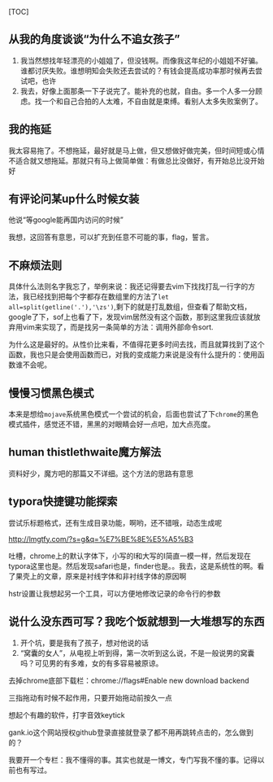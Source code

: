 [TOC]





## 从我的角度谈谈“为什么不追女孩子”

1. 我当然想找年轻漂亮的小姐姐了，但没钱啊。而像我这年纪的小姐姐不好骗。谁都讨厌失败。谁想明知会失败还去尝试的？有钱会提高成功率那时候再去尝试吧，也许
2. 我去，好像上面那条一下子说完了。能补充的也就，自由。多一个人多一分顾虑。找一个和自己合拍的人太难，不自由就是束缚。看别人太多失败案例了。



## 我的拖延

我太容易拖了。不想拖延，最好就是马上做，但又想做好做完美，但时间短或心情不适合就又想拖延。那就只有马上做简单做：有做总比没做好，有开始总比没开始好



## 有评论问某up什么时候女装

他说“等google能再国内访问的时候”

我想，这回答有意思，可以扩充到任意不可能的事，flag，誓言。



## 不麻烦法则

具体什么法则名字我忘了，举例来说：我还记得要去vim下找找打乱一行字的方法，我已经找到把每个字都存在数组里的方法了`let all=split(getline('.'),'\zs')`,剩下的就是打乱数组，但查看了帮助文档，google了下，sof上也看了下，发现vim居然没有这个函数，那到这里我应该就放弃用vim来实现了，而是找另一条简单的方法：调用外部命令sort.

为什么这是最好的。从性价比来看，不值得花更多时间去找，而且就算找到了这个函数，我也只是会使用函数而已，对我的变成能力来说是没有什么提升的：使用函数谁不会呢。



## 慢慢习惯黑色模式

本来是想给`mojave`系统黑色模式一个尝试的机会，后面也尝试了下`chrome`的黑色模式插件，感觉还不错，黑黑的对眼睛会好一点吧，加大点亮度。



## human thistlethwaite魔方解法

资料好少，魔方吧的那篇又不详细。这个方法的思路有意思



## typora快捷键功能探索

尝试乐标题格式，还有生成目录功能，啊哟，还不错哦，动态生成呢



http://lmgtfy.com/?s=g&q=%E7%BE%8E%E5%A5%B3

吐槽，chrome上的默认字体下，小写的l和大写的I简直一模一样，然后发现在typora这里也是。然后发现safari也是，finder也是。。我去，这是系统性的啊。看了果壳上的文章，原来是衬线字体和非衬线字体的原因啊





hstr设置让我想起另一个工具，可以方便地修改记录的命令行的参数



## 说什么没东西可写？我吃个饭就想到一大堆想写的东西

1. 开个坑，要是我有了孩子，想对他说的话
2. “窝囊的女人”，从电视上听到得，第一次听到这么说，不是一般说男的窝囊吗？可见男的有多难，女的有多容易被原谅。

去掉chrome底部下载栏：chrome://flags#Enable new download backend



三指拖动有时候不起作用，只要开始拖动前按久一点



想起个有趣的软件，打字音效keytick



gank.io这个网站授权github登录直接就登录了都不用再跳转点击的，怎么做到的？



我要开一个专栏：我不懂得的事。其实也就是一博文，专门写我不懂的事。记得以前也有写过。

